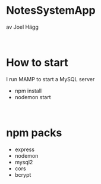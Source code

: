 # NotesSystemApp

av Joel Hägg

<br>

# How to start

I run MAMP to start a MySQL server

- npm install
- nodemon start

<br>

# npm packs

- express
- nodemon
- mysql2
- cors
- bcrypt
